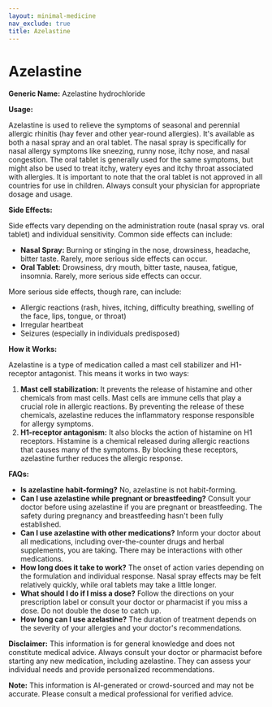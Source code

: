 ```yaml
---
layout: minimal-medicine
nav_exclude: true
title: Azelastine
---
```


# Azelastine

**Generic Name:** Azelastine hydrochloride

**Usage:**

Azelastine is used to relieve the symptoms of seasonal and perennial allergic rhinitis (hay fever and other year-round allergies).  It's available as both a nasal spray and an oral tablet.  The nasal spray is specifically for nasal allergy symptoms like sneezing, runny nose, itchy nose, and nasal congestion. The oral tablet is generally used for the same symptoms, but might also be used to treat itchy, watery eyes and itchy throat associated with allergies.  It is important to note that the oral tablet is not approved in all countries for use in children. Always consult your physician for appropriate dosage and usage.

**Side Effects:**

Side effects vary depending on the administration route (nasal spray vs. oral tablet) and individual sensitivity. Common side effects can include:

* **Nasal Spray:**  Burning or stinging in the nose, drowsiness, headache, bitter taste.  Rarely, more serious side effects can occur.
* **Oral Tablet:** Drowsiness, dry mouth, bitter taste, nausea, fatigue, insomnia.  Rarely, more serious side effects can occur.

More serious side effects, though rare, can include:

* Allergic reactions (rash, hives, itching, difficulty breathing, swelling of the face, lips, tongue, or throat)
* Irregular heartbeat
* Seizures (especially in individuals predisposed)


**How it Works:**

Azelastine is a type of medication called a mast cell stabilizer and H1-receptor antagonist.  This means it works in two ways:

1. **Mast cell stabilization:** It prevents the release of histamine and other chemicals from mast cells. Mast cells are immune cells that play a crucial role in allergic reactions.  By preventing the release of these chemicals, azelastine reduces the inflammatory response responsible for allergy symptoms.
2. **H1-receptor antagonism:**  It also blocks the action of histamine on H1 receptors. Histamine is a chemical released during allergic reactions that causes many of the symptoms.  By blocking these receptors, azelastine further reduces the allergic response.

**FAQs:**

* **Is azelastine habit-forming?** No, azelastine is not habit-forming.
* **Can I use azelastine while pregnant or breastfeeding?**  Consult your doctor before using azelastine if you are pregnant or breastfeeding.  The safety during pregnancy and breastfeeding hasn't been fully established.
* **Can I use azelastine with other medications?**  Inform your doctor about all medications, including over-the-counter drugs and herbal supplements, you are taking.  There may be interactions with other medications.
* **How long does it take to work?**  The onset of action varies depending on the formulation and individual response.  Nasal spray effects may be felt relatively quickly, while oral tablets may take a little longer.
* **What should I do if I miss a dose?**  Follow the directions on your prescription label or consult your doctor or pharmacist if you miss a dose.  Do not double the dose to catch up.
* **How long can I use azelastine?**  The duration of treatment depends on the severity of your allergies and your doctor's recommendations.


**Disclaimer:** This information is for general knowledge and does not constitute medical advice.  Always consult your doctor or pharmacist before starting any new medication, including azelastine. They can assess your individual needs and provide personalized recommendations.


**Note:** This information is AI-generated or crowd-sourced and may not be accurate. Please consult a medical professional for verified advice.